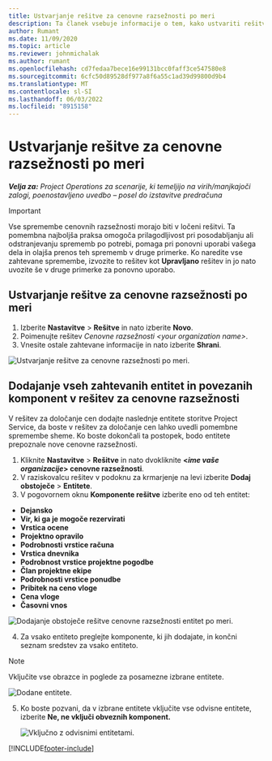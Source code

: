 ```yaml
---
title: Ustvarjanje rešitve za cenovne razsežnosti po meri
description: Ta članek vsebuje informacije o tem, kako ustvariti rešitve za razsežnosti cen po meri.
author: Rumant
ms.date: 11/09/2020
ms.topic: article
ms.reviewer: johnmichalak
ms.author: rumant
ms.openlocfilehash: cd7fedaa7bece16e99131bcc0faff3ce547580e8
ms.sourcegitcommit: 6cfc50d89528df977a8f6a55c1ad39d99800d9b4
ms.translationtype: MT
ms.contentlocale: sl-SI
ms.lasthandoff: 06/03/2022
ms.locfileid: "8915158"
---
```

# <a name="create-a-solution-for-custom-pricing-dimensions"></a>Ustvarjanje rešitve za cenovne razsežnosti po meri

 _**Velja za:** Project Operations za scenarije, ki temeljijo na virih/manjkajoči zalogi, poenostavljeno uvedbo – posel do izstavitve predračuna_ 

>[!IMPORTANT]
>Vse spremembe cenovnih razsežnosti morajo biti v ločeni rešitvi. Ta pomembna najboljša praksa omogoča prilagodljivost pri posodabljanju ali odstranjevanju sprememb po potrebi, pomaga pri ponovni uporabi vašega dela in olajša prenos teh sprememb v druge primerke. Ko naredite vse zahtevane spremembe, izvozite to rešitev kot **Upravljano** rešitev in jo nato uvozite še v druge primerke za ponovno uporabo.

## <a name="create-a-solution-for-custom-pricing-dimensions"></a>Ustvarjanje rešitve za cenovne razsežnosti po meri

1.  Izberite **Nastavitve** > **Rešitve** in nato izberite **Novo**.
2.  Poimenujte rešitev *Cenovne razsežnosti \<your organization name\>*.
3. Vnesite ostale zahtevane informacije in nato izberite **Shrani**.

  ![Ustvarjanje rešitve za cenovne razsežnosti po meri.](./media/Creation-of-custom-pricing-dimension-solution.png)
 
## <a name="add-all-required-entities-and-related-components-to-the-pricing-dimension-solution"></a>Dodajanje vseh zahtevanih entitet in povezanih komponent v rešitev za cenovne razsežnosti

V rešitev za določanje cen dodajte naslednje entitete storitve Project Service, da boste v rešitev za določanje cen lahko uvedli pomembne spremembe sheme. Ko boste dokončali ta postopek, bodo entitete prepoznale nove cenovne razsežnosti.

1.  Kliknite **Nastavitve** > **Rešitve** in nato dvokliknite **<*ime vaše organizacije*> cenovne razsežnosti**.
2.  V raziskovalcu rešitev v podoknu za krmarjenje na levi izberite **Dodaj obstoječe** > **Entitete**.
3.  V pogovornem oknu **Komponente rešitve** izberite eno od teh entitet:
 
   - **Dejansko**
   - **Vir, ki ga je mogoče rezervirati**
   - **Vrstica ocene**
   - **Projektno opravilo**
   - **Podrobnosti vrstice računa**
   - **Vrstica dnevnika**
   - **Podrobnost vrstice projektne pogodbe**
   - **Član projektne ekipe**
   - **Podrobnosti vrstice ponudbe**
   - **Pribitek na ceno vloge**
   - **Cena vloge**
   - **Časovni vnos**
 
   ![Dodajanje obstoječe rešitve cenovne razsežnosti entitet po meri.](./media/Existing-entities-to-PD-solution.png)
 
 4. Za vsako entiteto preglejte komponente, ki jih dodajate, in končni seznam sredstev za vsako entiteto. 

   >[!NOTE]
   > Vključite vse obrazce in poglede za posamezne izbrane entitete.

  ![Dodane entitete.](./media/solution-component-selection.png)


5.  Ko boste pozvani, da v izbrane entitete vključite vse odvisne entitete, izberite **Ne, ne vključi obveznih komponent.**

    ![Vključno z odvisnimi entitetami.](./media/Do-not-include-required.png)


[!INCLUDE[footer-include](../includes/footer-banner.md)]
